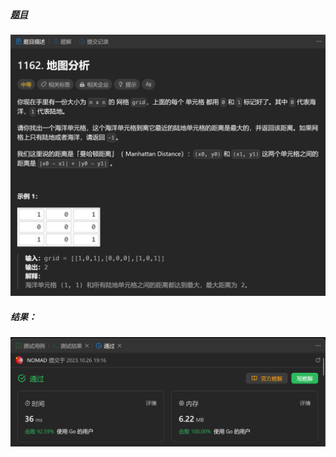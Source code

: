 ##### [题目](https://leetcode.cn/problems/as-far-from-land-as-possible/description/)
![pic](img.png)
##### 结果：
![pic](result.png)